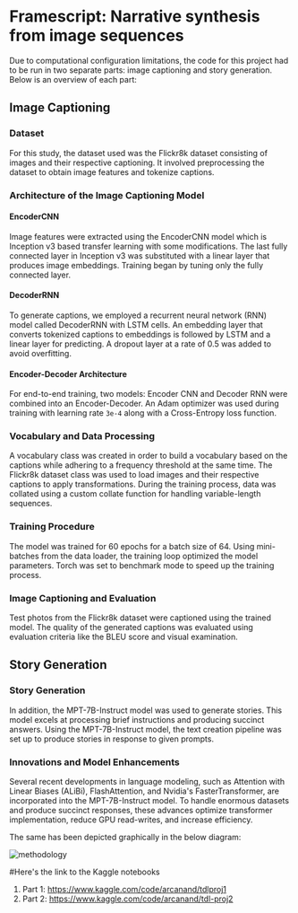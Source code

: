 # Framescript: Narrative synthesis from image sequences

Due to computational configuration limitations, the code for this project had to be run in two separate parts: image captioning and story generation. Below is an overview of each part:

## Image Captioning

### Dataset
For this study, the dataset used was the Flickr8k dataset consisting of images and their respective captioning. It involved preprocessing the dataset to obtain image features and tokenize captions.

### Architecture of the Image Captioning Model
#### EncoderCNN
Image features were extracted using the EncoderCNN model which is Inception v3 based transfer learning with some modifications. The last fully connected layer in Inception v3 was substituted with a linear layer that produces image embeddings. Training began by tuning only the fully connected layer.

#### DecoderRNN
To generate captions, we employed a recurrent neural network (RNN) model called DecoderRNN with LSTM cells. An embedding layer that converts tokenized captions to embeddings is followed by LSTM and a linear layer for predicting. A dropout layer at a rate of 0.5 was added to avoid overfitting.

#### Encoder-Decoder Architecture
For end-to-end training, two models: Encoder CNN and Decoder RNN were combined into an Encoder-Decoder. An Adam optimizer was used during training with learning rate `3e-4` along with a Cross-Entropy loss function.

### Vocabulary and Data Processing
A vocabulary class was created in order to build a vocabulary based on the captions while adhering to a frequency threshold at the same time. The Flickr8k dataset class was used to load images and their respective captions to apply transformations. During the training process, data was collated using a custom collate function for handling variable-length sequences.

### Training Procedure
The model was trained for 60 epochs for a batch size of 64. Using mini-batches from the data loader, the training loop optimized the model parameters. Torch was set to benchmark mode to speed up the training process.

### Image Captioning and Evaluation
Test photos from the Flickr8k dataset were captioned using the trained model. The quality of the generated captions was evaluated using evaluation criteria like the BLEU score and visual examination.

## Story Generation

### Story Generation
In addition, the MPT-7B-Instruct model was used to generate stories. This model excels at processing brief instructions and producing succinct answers. Using the MPT-7B-Instruct model, the text creation pipeline was set up to produce stories in response to given prompts.

### Innovations and Model Enhancements
Several recent developments in language modeling, such as Attention with Linear Biases (ALiBi), FlashAttention, and Nvidia's FasterTransformer, are incorporated into the MPT-7B-Instruct model. To handle enormous datasets and produce succinct responses, these advances optimize transformer implementation, reduce GPU read-writes, and increase efficiency.

The same has been depicted graphically in the below diagram:

![methodology](https://github.com/architanand95/framescript/assets/106612899/8c0bacf6-251c-4358-b23f-988fe71beff3)






#Here's the link to the Kaggle notebooks
1. Part 1: https://www.kaggle.com/code/arcanand/tdlproj1
2. Part 2: https://www.kaggle.com/code/arcanand/tdl-proj2

